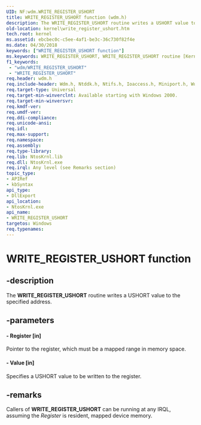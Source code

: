 ```yaml
---
UID: NF:wdm.WRITE_REGISTER_USHORT
title: WRITE_REGISTER_USHORT function (wdm.h)
description: The WRITE_REGISTER_USHORT routine writes a USHORT value to the specified address.
old-location: kernel\write_register_ushort.htm
tech.root: kernel
ms.assetid: ebcbec0c-c5ee-4af1-be3c-36c730f82f4e
ms.date: 04/30/2018
keywords: ["WRITE_REGISTER_USHORT function"]
ms.keywords: WRITE_REGISTER_USHORT, WRITE_REGISTER_USHORT routine [Kernel-Mode Driver Architecture], k103_bc20d667-b3c7-4e46-a21d-06123e73d348.xml, kernel.write_register_ushort, wdm/WRITE_REGISTER_USHORT
f1_keywords:
 - "wdm/WRITE_REGISTER_USHORT"
 - "WRITE_REGISTER_USHORT"
req.header: wdm.h
req.include-header: Wdm.h, Ntddk.h, Ntifs.h, Ioaccess.h, Miniport.h, Wudfwdm.h
req.target-type: Universal
req.target-min-winverclnt: Available starting with Windows 2000.
req.target-min-winversvr: 
req.kmdf-ver: 
req.umdf-ver: 
req.ddi-compliance: 
req.unicode-ansi: 
req.idl: 
req.max-support: 
req.namespace: 
req.assembly: 
req.type-library: 
req.lib: NtosKrnl.lib
req.dll: NtosKrnl.exe
req.irql: Any level (see Remarks section)
topic_type:
- APIRef
- kbSyntax
api_type:
- DllExport
api_location:
- NtosKrnl.exe
api_name:
- WRITE_REGISTER_USHORT
targetos: Windows
req.typenames: 
---
```


# WRITE_REGISTER_USHORT function


## -description


The <b>WRITE_REGISTER_USHORT</b> routine writes a USHORT value to the specified address.


## -parameters




#### - Register [in]

Pointer to the register, which must be a mapped range in memory space.


#### - Value [in]

Specifies a USHORT value to be written to the register. 


## -remarks



Callers of <b>WRITE_REGISTER_USHORT</b> can be running at any IRQL, assuming the <i>Register</i> is resident, mapped device memory. 



